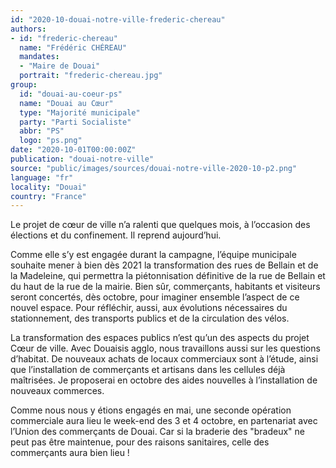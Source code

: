 ```yaml
---
id: "2020-10-douai-notre-ville-frederic-chereau"
authors:
- id: "frederic-chereau"
  name: "Frédéric CHÉREAU"
  mandates: 
  - "Maire de Douai"
  portrait: "frederic-chereau.jpg"
group:
  id: "douai-au-coeur-ps"
  name: "Douai au Cœur"
  type: "Majorité municipale"
  party: "Parti Socialiste"
  abbr: "PS"
  logo: "ps.png"
date: "2020-10-01T00:00:00Z"
publication: "douai-notre-ville"
source: "public/images/sources/douai-notre-ville-2020-10-p2.png"
language: "fr"
locality: "Douai"
country: "France"
---
```


Le projet de cœur de ville n’a ralenti que quelques mois, à l’occasion des élections et du confinement. Il reprend aujourd’hui.

Comme elle s’y est engagée durant la campagne, l’équipe municipale souhaite mener à bien dès 2021 la transformation des rues de Bellain et de la Madeleine, qui permettra la piétonnisation définitive de la rue de Bellain et du haut de la rue de la mairie. Bien sûr, commerçants, habitants et visiteurs seront concertés, dès octobre, pour imaginer ensemble l’aspect de ce nouvel espace. Pour réfléchir, aussi, aux évolutions nécessaires du stationnement, des transports publics et de la circulation des vélos.

La transformation des espaces publics n’est qu’un des aspects du projet Cœur de ville. Avec Douaisis agglo, nous travaillons aussi sur les questions d’habitat. De nouveaux achats de locaux commerciaux sont à l’étude, ainsi que l’installation de commerçants et artisans dans les cellules déjà maîtrisées. Je proposerai en octobre des aides nouvelles à l’installation de nouveaux commerces.

Comme nous nous y étions engagés en mai, une seconde opération commerciale aura lieu le week-end des 3 et 4 octobre, en partenariat avec l’Union des commerçants de Douai. Car si la braderie des "bradeux" ne peut pas être maintenue, pour des raisons sanitaires, celle des commerçants aura bien lieu !

